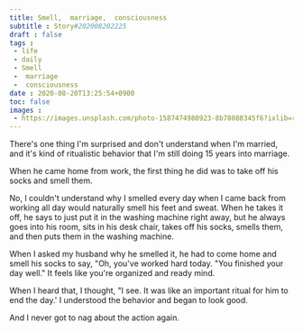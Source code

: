 ```yaml
---
title: Smell,  marriage,  consciousness
subtitle : Story#202008202225
draft : false
tags :
 - life
 - daily
 - Smell
 -  marriage
 -  consciousness
date : 2020-08-20T13:25:54+0900
toc: false
images : 
 - https://images.unsplash.com/photo-1587474980923-8b78088345f6?ixlib=rb-1.2.1&q=80&fm=jpg&crop=entropy&cs=tinysrgb&w=1080&fit=max&ixid=eyJhcHBfaWQiOjE1NTU0OX0
---
```


There's one thing I'm surprised and don't understand when I'm married, and it's kind of ritualistic behavior that I'm still doing 15 years into marriage.  

When he came home from work, the first thing he did was to take off his socks and smell them.  

No, I couldn't understand why I smelled every day when I came back from working all day would naturally smell his feet and sweat. When he takes it off, he says to just put it in the washing machine right away, but he always goes into his room, sits in his desk chair, takes off his socks, smells them, and then puts them in the washing machine.  

When I asked my husband why he smelled it, he had to come home and smell his socks to say, "Oh, you've worked hard today. "You finished your day well." It feels like you're organized and ready mind.  

When I heard that, I thought, "I see. It was like an important ritual for him to end the day.' I understood the behavior and began to look good.  

And I never got to nag about the action again.  

